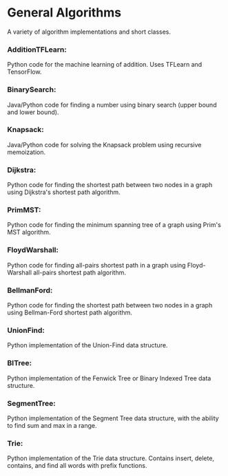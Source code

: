 # General Algorithms
A variety of algorithm implementations and short classes.

### AdditionTFLearn:
Python code for the machine learning of addition. Uses TFLearn and TensorFlow.

### BinarySearch:
Java/Python code for finding a number using binary search (upper bound and lower bound).

### Knapsack:
Java/Python code for solving the Knapsack problem using recursive memoization.

### Dijkstra:
Python code for finding the shortest path between two nodes in a graph using Dijkstra's shortest path algorithm.

### PrimMST:
Python code for finding the minimum spanning tree of a graph using Prim's MST algorithm.

### FloydWarshall:
Python code for finding all-pairs shortest path in a graph using Floyd-Warshall all-pairs shortest path algorithm.

### BellmanFord:
Python code for finding the shortest path between two nodes in a graph using Bellman-Ford shortest path algorithm.

### UnionFind:
Python implementation of the Union-Find data structure.

### BITree:
Python implementation of the Fenwick Tree or Binary Indexed Tree data structure.

### SegmentTree:
Python implementation of the Segment Tree data structure, with the ability to find sum and max in a range.

### Trie:
Python implementation of the Trie data structure. Contains insert, delete, contains, and find all words with prefix functions.
